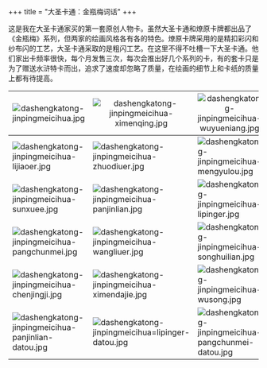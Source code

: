 +++
title = "大圣卡通：金瓶梅词话"
+++

这是我在大圣卡通家买的第一套原创人物卡。虽然大圣卡通和燎原卡牌都出品了《金瓶梅》系列，但两家的绘画风格各有各的特色。燎原卡牌采用的是精扣彩闪和纱布闪的工艺，大圣卡通采取的是粗闪工艺。在这里不得不吐槽一下大圣卡通。他们家出卡频率很快，每个月发售三次，每次会推出好几个系列的卡，有的套卡只是为了赠送水浒特卡而出，追求了速度却忽略了质量，在绘画的细节上和卡纸的质量上都有待提高。

|![dashengkatong-jinpingmeicihua.jpg](https://guanqr-com.oss-cn-hangzhou.aliyuncs.com/images/dashengkatong-jinpingmeicihua.jpg "金瓶梅词话")|![dashengkatong-jinpingmeicihua-ximenqing.jpg](https://guanqr-com.oss-cn-hangzhou.aliyuncs.com/images/dashengkatong-jinpingmeicihua-ximenqing.jpg "西门庆")|![dashengkatong-jinpingmeicihua-wuyueniang.jpg](https://guanqr-com.oss-cn-hangzhou.aliyuncs.com/images/dashengkatong-jinpingmeicihua-wuyueniang.jpg "吴月娘")|
|--|--|--|
|![dashengkatong-jinpingmeicihua-lijiaoer.jpg](https://guanqr-com.oss-cn-hangzhou.aliyuncs.com/images/dashengkatong-jinpingmeicihua-lijiaoer.jpg "李娇儿")|![dashengkatong-jinpingmeicihua-zhuodiuer.jpg](https://guanqr-com.oss-cn-hangzhou.aliyuncs.com/images/dashengkatong-jinpingmeicihua-zhuodiuer.jpg "卓丢儿")|![dashengkatong-jinpingmeicihua-mengyulou.jpg](https://guanqr-com.oss-cn-hangzhou.aliyuncs.com/images/dashengkatong-jinpingmeicihua-mengyulou.jpg "孟玉楼")|
|![dashengkatong-jinpingmeicihua-sunxuee.jpg](https://guanqr-com.oss-cn-hangzhou.aliyuncs.com/images/dashengkatong-jinpingmeicihua-sunxuee.jpg "孙雪娥")|![dashengkatong-jinpingmeicihua-panjinlian.jpg](https://guanqr-com.oss-cn-hangzhou.aliyuncs.com/images/dashengkatong-jinpingmeicihua-panjinlian.jpg "潘金莲")|![dashengkatong-jinpingmeicihua-lipinger.jpg](https://guanqr-com.oss-cn-hangzhou.aliyuncs.com/images/dashengkatong-jinpingmeicihua-lipinger.jpg "李瓶儿")|
|![dashengkatong-jinpingmeicihua-pangchunmei.jpg](https://guanqr-com.oss-cn-hangzhou.aliyuncs.com/images/dashengkatong-jinpingmeicihua-pangchunmei.jpg "庞春梅")|![dashengkatong-jinpingmeicihua-wangliuer.jpg](https://guanqr-com.oss-cn-hangzhou.aliyuncs.com/images/dashengkatong-jinpingmeicihua-wangliuer.jpg "王六儿")|![dashengkatong-jinpingmeicihua-songhuilian.jpg](https://guanqr-com.oss-cn-hangzhou.aliyuncs.com/images/dashengkatong-jinpingmeicihua-songhuilian.jpg "宋慧莲")|
|![dashengkatong-jinpingmeicihua-chenjingji.jpg](https://guanqr-com.oss-cn-hangzhou.aliyuncs.com/images/dashengkatong-jinpingmeicihua-chenjingji.jpg "陈敬济")|![dashengkatong-jinpingmeicihua-ximendajie.jpg](https://guanqr-com.oss-cn-hangzhou.aliyuncs.com/images/dashengkatong-jinpingmeicihua-ximendajie.jpg "西门大姐")|![dashengkatong-jinpingmeicihua-wusong.jpg](https://guanqr-com.oss-cn-hangzhou.aliyuncs.com/images/dashengkatong-jinpingmeicihua-wusong.jpg "武松")|
|![dashengkatong-jinpingmeicihua-panjinlian-datou.jpg](https://guanqr-com.oss-cn-hangzhou.aliyuncs.com/images/dashengkatong-jinpingmeicihua-panjinlian-datou.jpg "潘金莲（大头卡）")|![dashengkatong-jinpingmeicihua=lipinger-datou.jpg](https://guanqr-com.oss-cn-hangzhou.aliyuncs.com/images/dashengkatong-jinpingmeicihua-lipinger-datou.jpg "李瓶儿（大头卡）")|![dashengkatong-jinpingmeicihua-pangchunmei-datou.jpg](https://guanqr-com.oss-cn-hangzhou.aliyuncs.com/images/dashengkatong-jinpingmeicihua-pangchunmei-datou.jpg "庞春梅（大头卡）")|

<style>
th {
    font-weight: normal;
}
</style>
